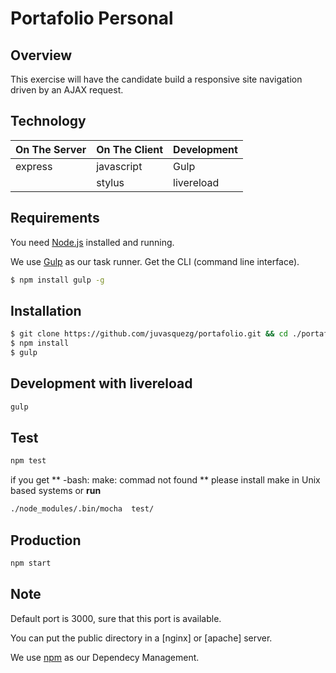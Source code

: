 # Portafolio Personal


## Overview

This exercise will have the candidate build a responsive site navigation driven by an AJAX request.

Technology
------------

| On The Server | On The Client  | Development |
| ------------- | -------------- | ----------- |
| express       | javascript     | Gulp        |
|               | stylus         | livereload  |


Requirements
------------

You need [Node.js](http://nodejs.org/download/) installed and running.

We use [Gulp](http://gulpjs.com/) as our task runner. Get the CLI (command line interface).

```bash
$ npm install gulp -g
```

Installation
------------

```bash
$ git clone https://github.com/juvasquezg/portafolio.git && cd ./portafolio
$ npm install
$ gulp
```

Development with livereload
------
```bash
gulp
```

Test
------
```bash
npm test
```

if you get ** -bash: make: commad not found ** please install make in Unix
based systems or **run**
```bash
./node_modules/.bin/mocha  test/
```


Production
------
```bash
npm start
```

Note
------
Default port is 3000, sure that this port is available.

You can put the public directory in a [nginx] or [apache] server.

We use  [npm](https://www.npmjs.org/) as our Dependecy Management.


